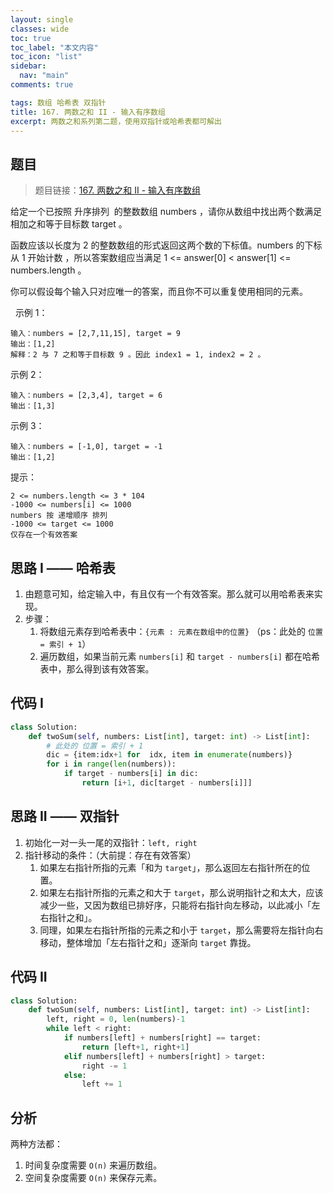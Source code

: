 ```yaml
---
layout: single
classes: wide
toc: true
toc_label: "本文内容"
toc_icon: "list"
sidebar:
  nav: "main"
comments: true

tags: 数组 哈希表 双指针
title: 167. 两数之和 II - 输入有序数组
excerpt: 两数之和系列第二题，使用双指针或哈希表都可解出
---
```


## 题目

> 题目链接：[167. 两数之和 II - 输入有序数组](https://leetcode-cn.com/problems/two-sum-ii-input-array-is-sorted/)

给定一个已按照 升序排列  的整数数组 numbers ，请你从数组中找出两个数满足相加之和等于目标数 target 。

函数应该以长度为 2 的整数数组的形式返回这两个数的下标值。numbers 的下标 从 1 开始计数 ，所以答案数组应当满足 1 <= answer[0] < answer[1] <= numbers.length 。

你可以假设每个输入只对应唯一的答案，而且你不可以重复使用相同的元素。

 
示例 1：

    输入：numbers = [2,7,11,15], target = 9
    输出：[1,2]
    解释：2 与 7 之和等于目标数 9 。因此 index1 = 1, index2 = 2 。
示例 2：

    输入：numbers = [2,3,4], target = 6
    输出：[1,3]
示例 3：

    输入：numbers = [-1,0], target = -1
    输出：[1,2]
    

提示：

    2 <= numbers.length <= 3 * 104
    -1000 <= numbers[i] <= 1000
    numbers 按 递增顺序 排列
    -1000 <= target <= 1000
    仅存在一个有效答案


## 思路 I —— 哈希表

1. 由题意可知，给定输入中，有且仅有一个有效答案。那么就可以用哈希表来实现。
2. 步骤：
   1. 将数组元素存到哈希表中：`{元素 : 元素在数组中的位置}` （ps：此处的 `位置 = 索引 + 1`）
   2. 遍历数组，如果当前元素 `numbers[i]` 和 `target - numbers[i]` 都在哈希表中，那么得到该有效答案。

## 代码 I

```python
class Solution:
    def twoSum(self, numbers: List[int], target: int) -> List[int]:
        # 此处的 位置 = 索引 + 1
        dic = {item:idx+1 for  idx, item in enumerate(numbers)}
        for i in range(len(numbers)):
            if target - numbers[i] in dic:
                return [i+1, dic[target - numbers[i]]]
```

## 思路 II —— 双指针

1. 初始化一对一头一尾的双指针：`left, right`
2. 指针移动的条件：（大前提：存在有效答案）
   1. 如果左右指针所指的元素「和为 `target`」，那么返回左右指针所在的位置。
   2. 如果左右指针所指的元素之和大于 `target`，那么说明指针之和太大，应该减少一些，又因为数组已排好序，只能将右指针向左移动，以此减小「左右指针之和」。
   3. 同理，如果左右指针所指的元素之和小于 `target`，那么需要将左指针向右移动，整体增加「左右指针之和」逐渐向 `target` 靠拢。

## 代码 II

```python
class Solution:
    def twoSum(self, numbers: List[int], target: int) -> List[int]:
        left, right = 0, len(numbers)-1
        while left < right:
            if numbers[left] + numbers[right] == target:
                return [left+1, right+1]
            elif numbers[left] + numbers[right] > target:
                right -= 1
            else:
                left += 1
```

## 分析 

两种方法都：

1. 时间复杂度需要 `O(n)` 来遍历数组。
2. 空间复杂度需要 `O(n)` 来保存元素。
   